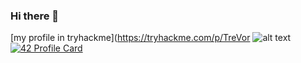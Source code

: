 ### Hi there 👋

<!--
**TmcTrevor/tmcTrevor** is a ✨ _special_ ✨ repository because its `README.md` (this file) appears on your GitHub profile.

Here are some ideas to get you started:

- 🔭 I’m currently working on ...
- 🌱 I’m currently learning ...
- 👯 I’m looking to collaborate on ...
- 🤔 I’m looking for help with ...
- 💬 Ask me about ...
- 📫 How to reach me: ...
- 😄 Pronouns: ...
- ⚡ Fun fact: ...
-->
[my profile in tryhackme](https://tryhackme.com/p/TreVor 
![alt text](https://i.imgur.com/N2s8Sv5.png "Logo Title Text 1") 
[![42 Profile Card](https://1337-readme.vercel.app/api/profile?cursus=42cursus&login=mokhames)](https://github.com/TmcTrevor)
